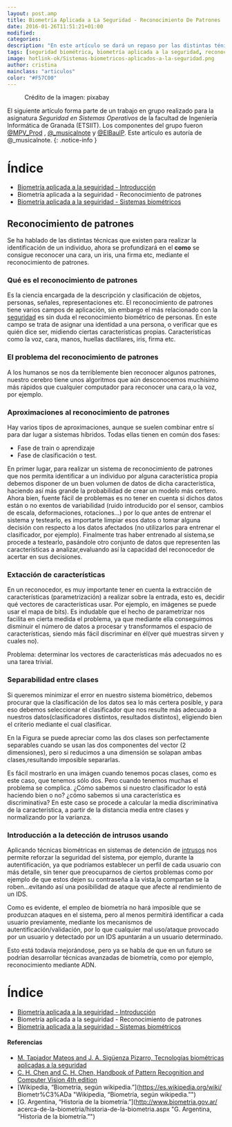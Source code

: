 ```yaml
---
layout: post.amp
title: Biometría Aplicada a La Seguridad - Reconocimiento De Patrones
date: 2016-01-26T11:51:21+01:00
modified:
categories:
description: "En este artículo se dará un repaso por las distintas ténicas existentes de reconocimiento de patrones y cómo pueden usarse sobre datos biométricos."
tags: [seguridad biométrica, biometría aplicada a la seguridad, reconocimiento de patrones biométricos, sistemas biométricos, biometría de la mano]
image: hotlink-ok/Sistemas-biometricos-aplicados-a-la-seguridad.png
author: cristina
mainclass: "articulos"
color: "#F57C00"
---
```


<figure>
<a href="/assets/img/hotlink-ok/Sistemas-biometricos-aplicados-a-la-seguridad.png"><amp-img on="tap:lightbox1" role="button" tabindex="0" layout="responsive" src="/assets/img/hotlink-ok/Sistemas-biometricos-aplicados-a-la-seguridad.png" title="{{ page.title }}" alt="{{ page.title }}" width="640px" height="405px" /></a>
<span class="image-credit">Crédito de la imagen: pixabay<a href="https://pixabay.com/en/biometrics-eye-security-154660/"></a></span><br />
</figure>



El siguiente artículo forma parte de un trabajo en grupo realizado para la asignatura _Seguridad en Sistemas Operativos_ de la facultad de Ingeniería Informática de Granada (ETSIIT). Los componentes del grupo fueron [@MPV_Prod](http://twitter.com/MPV_Prod) , [@_musicalnote](http://twitter.com/_musicalnote) y [@ElBaulP](http://twitter.com/elbaulp). Este artículo es autoría de @_musicalnote.
{: .notice-info }

# Índice

- [Biometría aplicada a la seguiridad - Introducción](/biometria-seguridad-introduccion "Biometría aplicada a la seguiridad - Introducción")
- Biometría aplicada a la seguiridad - Reconocimiento de patrones
- [Biometría aplicada a la seguiridad - Sistemas biométricos](/sistemas-biometricos "Biometría aplicada a la seguiridad - Sistemas biométricos")

<!--ad-->

Reconocimiento de patrones
--------------------------

Se ha hablado de las distintas técnicas que existen para realizar la
identificación de un individuo, ahora se profundizará en el **como** se
consigue reconocer una cara, un iris, una firma etc, mediante el
reconocimiento de patrones.

### Qué es el reconocimiento de patrones

Es la ciencia encargada de la descripción y clasificación de objetos,
personas, señales, representaciones etc. El reconocimiento de patrones
tiene varios campos de aplicación, sin embargo el más relacionado con la
[seguridad](/security-now/ "Artículos de seguridad") es sin duda el reconocimiento biométrico de personas. En este
campo se trata de asignar una identidad a una persona, o verificar que
es quién dice ser, midiendo ciertas características propias.
Características como la voz, cara, manos, huellas dactilares, iris,
firma etc.

### El problema del reconocimiento de patrones

A los humanos se nos da terriblemente bien reconocer algunos patrones,
nuestro cerebro tiene unos algoritmos que aún desconocemos muchísimo más
rápidos que cualquier computador para reconocer una cara,o la voz, por
ejemplo.

### Aproximaciones al reconocimiento de patrones

Hay varios tipos de aproximaciones, aunque se suelen combinar entre sí
para dar lugar a sistemas híbridos. Todas ellas tienen en común dos
fases:

- Fase de train o aprendizaje
- Fase de clasificación o test.

En primer lugar, para realizar un sistema de reconocimiento de patrones
que nos permita identificar a un individuo por alguna característica
propia debemos disponer de un buen volumen de datos de dicha
característica, haciendo así más grande la probabilidad de crear un
modelo más certero. Ahora bien, fuente fácil de problemas es no tener en
cuenta si dichos datos están o no exentos de variabilidad (ruido
introducido por el sensor, cambios de escala, deformaciones,
rotaciones…) por lo que antes de entrenar el sistema y testearlo, es
importarte limpiar esos datos o tomar alguna decisión con respecto a los
datos afectados (no utilizarlos para entrenar el clasificador, por
ejemplo). Finalmente tras haber entrenado al sistema,se procede a
testearlo, pasándole otro conjunto de datos que representen las
características a analizar,evaluando así la capacidad del reconocedor de
acertar en sus decisiones.

### Extacción de características

En un reconocedor, es muy importante tener en cuenta la extracción de
características (parametrización) a realizar sobre la entrada, esto es,
decidir qué vectores de características usar. Por ejemplo, en imágenes
se puede usar el mapa de bits). Es indudable que el hecho de
parametrizar nos facilita en cierta medida el problema, ya que mediante
ella conseguimos disminuir el número de datos a procesar y transformamos
el espacio de características, siendo más fácil discriminar en él(ver
qué muestras sirven y cuales no).

Problema: determinar los vectores de características más adecuados no es
una tarea trivial.

### Separabilidad entre clases

Si queremos minimizar el error en nuestro sistema biométrico, debemos
procurar que la clasificación de los datos sea lo más certera posible, y
para eso debemos seleccionar el clasificador que nos resulte más
adecuado a nuestros datos(clasificadores distintos, resultados
distintos), eligiendo bien el criterio mediante el cual clasificar.

En la Figura se puede apreciar como las dos clases son
perfectamente separables cuando se usan las dos componentes del vector
(2 dimensiones), pero si reducimos a una dimensión se solapan ambas
clases,resultando imposible separarlas.

<figure>
<a href="/assets/img/separability.png"><amp-img on="tap:lightbox1" role="button" tabindex="0" layout="responsive" src="/assets/img/separability.png" title="Separabilidad de dos clases con vectores
  bidimensionales" alt="Separabilidad de dos clases con vectores
  bidimensionales" width="320px" height="316px" /></a>
</figure>

Es fácil mostrarlo en una imágen cuando tenemos pocas clases, como es
este caso, que tenemos sólo dos. Pero cuando tenemos muchas el problema
se complica. ¿Cómo sabemos si nuestro clasificador lo está haciendo bien
o no? ¿cómo sabemos si una característica es discriminativa? En este
caso se procede a calcular la media discriminativa de la característica,
a partir de la distancia media entre clases y normalizando por la
varianza.

### Introducción a la detección de intrusos usando

Aplicando técnicas biométricas en sistemas de detención de [intrusos](/6-formas-usadas-por-los-cibercriminales-para-robar-o-vulnerar-credenciales-de-login/ "6 formas usadas por los cibercriminales para robar o vulnerar credenciales de login") nos
permite reforzar la seguridad del sistema, por ejemplo, durante la
autentificación, ya que podríamos establecer un perfil de cada usuario
con más detalle, sin tener que preocuparnos de ciertos problemas como
por ejemplo de que estos dejen su contraseña a la vista,la compartan se
la roben…evitando así una posibilidad de ataque que afecte al
rendimiento de un IDS.

Como es evidente, el empleo de biometría no hará imposible que se
produzcan ataques en el sistema, pero al menos permitirá identificar a
cada usuario previamente, mediante los mecanismos de
autentificación/validación, por lo que cualquier mal uso/ataque
provocado por un usuario y detectado por un IDS apuntarán a un usuario
determinado.

Esto está todavía mejorándose, pero ya se habla de que en un futuro se
podrían desarrollar técnicas avanzadas de biometría, como por ejemplo,
reconocimiento mediante ADN.

# Índice

- [Biometría aplicada a la seguiridad - Introducción](/biometria-seguridad-introduccion "Biometría aplicada a la seguiridad - Introducción")
- Biometría aplicada a la seguiridad - Reconocimiento de patrones
- [Biometría aplicada a la seguiridad - Sistemas biométricos](/sistemas-biometricos "Biometría aplicada a la seguiridad - Sistemas biométricos")

#### Referencias

- [M. Tapiador Mateos and J. A. Sigüenza Pizarro, Tecnologías biométricas aplicadas a la
seguridad](http://www.amazon.es/gp/product/8478976361/ref=as_li_ss_tl?ie=UTF8&camp;=3626&creative;=24822&creativeASIN;=8478976361&linkCode;=as2&tag;=bmacoc-21 "M. Tapiador Mateos and J. A. Sigüenza Pizarro, Tecnologías biométricas aplicadas a la
seguridad")
- [C. H. Chen and C. H. Chen, Handbook of Pattern Recognition and Computer Vision 4th edition](http://www.amazon.es/gp/product/9814656526/ref=as_li_ss_tl?ie=UTF8&camp;=3626&creative;=24822&creativeASIN;=9814656526&linkCode;=as2&tag;=bmab-21 "C. H. Chen and C. H. Chen, Handbook of Pattern Recognition and Computer Vision 4th edition")
- [Wikipedia, “Biometría, según wikipedia.”](https://es.wikipedia.org/wiki/
Biometr%C3%ADa "Wikipedia, “Biometría, según wikipedia.”")
- [G. Argentina, “Historia de la biometría.”](http://www.biometria.gov.ar/
acerca-de-la-biometria/historia-de-la-biometria.aspx "G. Argentina, “Historia de la biometría.”")
